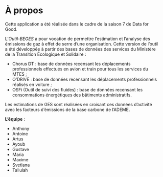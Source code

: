 À propos
========

Cette application a été réalisée dans le cadre de la saison 7 de Data for Good.

L’*Outil-BEGES* a pour vocation de permettre l’estimation et l’analyse des émissions de gaz à effet de serre d’une organisation. 
Cette version de l’outil a été développée à partir des bases de données des services du Ministère de la Transition Écologique et Solidaire :
-	Chorus DT : base de données recensant les déplacements professionnels effectués en avion et train pour tous les services du MTES ;
-	O’DRIVE : base de données recensant les déplacements professionnels réalisés en voiture ;
-	OSFi (Outil de suivi des fluides) : base de données recensant les consommations énergétiques des bâtiments administratifs.

Les estimations de GES sont réalisées en croisant ces données d’activité avec les facteurs d’émissions de la base carbone de l’ADEME.

**L’équipe** : 
- Anthony
- Antoine
- Artus
- Ayoub
- Gustave
- Maria
- Maxime
- Svetlana 
- Tallulah

